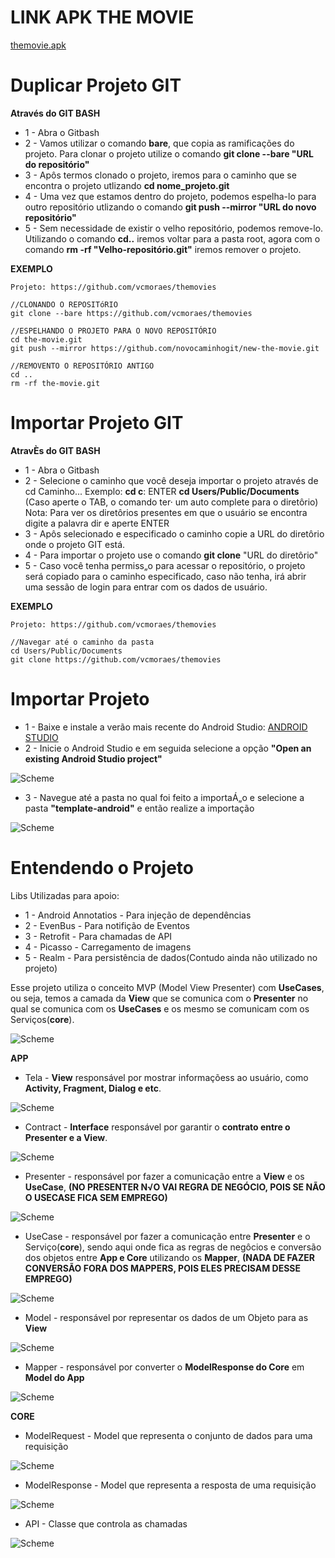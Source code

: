 # LINK APK THE MOVIE

[themovie.apk](https://github.com/vcmoraes/themovies/blob/master/apk/themovie.apk)

# Duplicar Projeto GIT
**Através do GIT BASH**

* 1 - Abra o Gitbash
* 2 - Vamos utilizar o comando **bare**, que copia as ramificações do projeto. Para clonar o projeto utilize o comando **git clone --bare "URL do repositório"**
* 3 - Apôs termos clonado o projeto, iremos para o caminho que se encontra o projeto utlizando **cd nome_projeto.git**
* 4 - Uma vez que estamos dentro do projeto, podemos espelha-lo para outro repositório utlizando o comando **git push --mirror "URL do novo repositório"**
* 5 - Sem necessidade de existir o velho repositório, podemos remove-lo. Utilizando o comando **cd..** iremos voltar para a pasta root, agora com o comando **rm -rf "Velho-repositório.git"** iremos remover o projeto.

**EXEMPLO**

```
Projeto: https://github.com/vcmoraes/themovies

//CLONANDO O REPOSITóRIO
git clone --bare https://github.com/vcmoraes/themovies

//ESPELHANDO O PROJETO PARA O NOVO REPOSITÓRIO
cd the-movie.git
git push --mirror https://github.com/novocaminhogit/new-the-movie.git

//REMOVENTO O REPOSITÓRIO ANTIGO
cd ..
rm -rf the-movie.git
```

# Importar Projeto GIT
**AtravÈs do GIT BASH**

* 1 - Abra o Gitbash
* 2 - Selecione o caminho que você deseja importar o projeto através de cd Caminho... 
	Exemplo: **cd c**: ENTER
		 **cd Users/Public/Documents** (Caso aperte o TAB, o comando ter· um auto complete para o diretôrio)
		 Nota: Para ver os diretôrios presentes em que o usuário se encontra digite a palavra dir e aperte ENTER
* 3 - Apôs selecionado e especificado o caminho copie a URL do diretôrio onde o projeto GIT está.
* 4 - Para importar o projeto use o comando **git clone** "URL do diretôrio"
* 5 - Caso você tenha permiss„o para acessar o repositório, o projeto será copiado para o caminho especificado, caso não tenha, irá abrir uma sessão de login para entrar com os dados de usuário.

**EXEMPLO**

```
Projeto: https://github.com/vcmoraes/themovies

//Navegar até o caminho da pasta
cd Users/Public/Documents
git clone https://github.com/vcmoraes/themovies
```

# Importar Projeto

* 1 - Baixe e instale a verão mais recente do Android Studio: [ANDROID STUDIO](https://developer.android.com/studio/index.html?hl=pt-br)
* 2 - Inicie o Android Studio e em seguida selecione a opção **"Open an existing Android Studio project"**

![Scheme](images/step1AndroidStudio.png)

* 3 - Navegue até a pasta no qual foi feito a importaÁ„o e selecione a pasta **"template-android"** e então realize a importação

![Scheme](images/print1.png)

# Entendendo o Projeto

Libs Utilizadas para apoio:

* 1 - Android Annotatios - Para injeção de dependências
* 2 - EvenBus - Para notifição de Eventos
* 3 - Retrofit - Para chamadas de API
* 4 - Picasso - Carregamento de imagens 
* 5 - Realm - Para persistência de dados(Contudo ainda não utilizado no projeto)

Esse projeto utiliza o conceito MVP (Model View Presenter) com **UseCases**, ou seja, temos a camada da **View** que se comunica com o **Presenter** no qual se comunica com os **UseCases** e os mesmo se comunicam com os Serviços(**core**).

![Scheme](images/diagramaAppCore.png)

**APP**

* Tela - **View** responsável por mostrar informaçõess ao usuário, como **Activity, Fragment, Dialog e etc**. 

![Scheme](images/print2.png)

* Contract - **Interface** responsável por garantir o **contrato entre o Presenter e a View**.

![Scheme](images/print3.png)

* Presenter - responsável por fazer a comunicação entre a **View** e os **UseCase**, **(NO PRESENTER N√O VAI REGRA DE NEGÓCIO, POIS SE NÃO O USECASE FICA SEM EMPREGO)**

![Scheme](images/print4.png)

* UseCase - responsável por fazer a comunicação entre **Presenter** e o Serviço(**core**), sendo aqui onde fica as regras de negôcios e conversão dos objetos entre **App e Core** utilizando os **Mapper**, **(NADA DE FAZER CONVERSÃO FORA DOS MAPPERS, POIS ELES PRECISAM DESSE EMPREGO)**

![Scheme](images/print5.png)

* Model - responsável por representar os dados de um Objeto para as **View**

![Scheme](images/print6.png)

* Mapper - responsável por converter o **ModelResponse do Core** em **Model do App**

![Scheme](images/print9.png)

**CORE**

* ModelRequest - Model que representa o conjunto de dados para uma requisição

![Scheme](images/print10.png)

* ModelResponse - Model que representa a resposta de uma requisição

![Scheme](images/print7.png)

* API - Classe que controla as chamadas 

![Scheme](images/print8.png)
